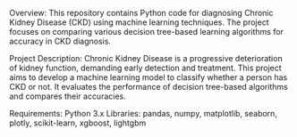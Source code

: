 Overview:
This repository contains Python code for diagnosing Chronic Kidney Disease (CKD) using machine learning techniques. The project focuses on comparing various decision tree-based learning algorithms for accuracy in CKD diagnosis.

Project Description:
Chronic Kidney Disease is a progressive deterioration of kidney function, demanding early detection and treatment. This project aims to develop a machine learning model to classify whether a person has CKD or not. It evaluates the performance of decision tree-based algorithms and compares their accuracies.

Requirements: Python 3.x
Libraries: pandas, numpy, matplotlib, seaborn, plotly, scikit-learn, xgboost, lightgbm
